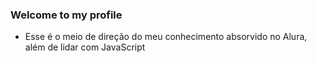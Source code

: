 ### Welcome to my profile

- Esse é o meio de direção do meu conhecimento absorvido no Alura, além de lidar com JavaScript
